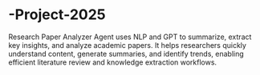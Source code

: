 # -Project-2025
Research Paper Analyzer Agent uses NLP and GPT to summarize, extract key insights, and analyze academic papers. It helps researchers quickly understand content, generate summaries, and identify trends, enabling efficient literature review and knowledge extraction workflows.
